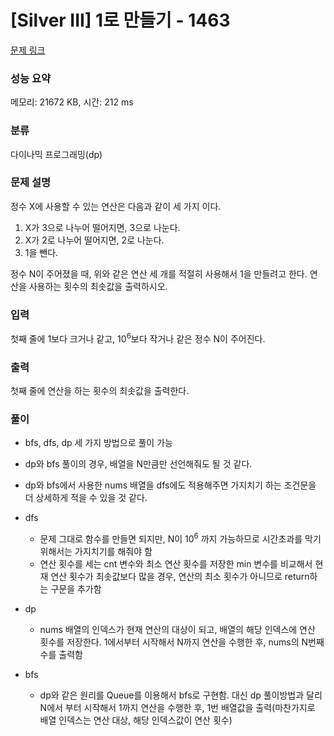 # [Silver III] 1로 만들기 - 1463 

[문제 링크](https://www.acmicpc.net/problem/1463) 

### 성능 요약

메모리: 21672 KB, 시간: 212 ms

### 분류

다이나믹 프로그래밍(dp)

### 문제 설명

<p>정수 X에 사용할 수 있는 연산은 다음과 같이 세 가지 이다.</p>

<ol>
	<li>X가 3으로 나누어 떨어지면, 3으로 나눈다.</li>
	<li>X가 2로 나누어 떨어지면, 2로 나눈다.</li>
	<li>1을 뺀다.</li>
</ol>

<p>정수 N이 주어졌을 때, 위와 같은 연산 세 개를 적절히 사용해서 1을 만들려고 한다. 연산을 사용하는 횟수의 최솟값을 출력하시오.</p>

### 입력 

 <p>첫째 줄에 1보다 크거나 같고, 10<sup>6</sup>보다 작거나 같은 정수 N이 주어진다.</p>

### 출력 

 <p>첫째 줄에 연산을 하는 횟수의 최솟값을 출력한다.</p>


### 풀이
- bfs, dfs, dp 세 가지 방법으로 풀이 가능
- dp와 bfs 풀이의 경우, 배열을 N만큼만 선언해줘도 될 것 같다.
- dp와 bfs에서 사용한 nums 배열을 dfs에도 적용해주면 가지치기 하는 조건문을 더 상세하게 적을 수 있을 것 같다. 

- dfs
	- 문제 그대로 함수를 만들면 되지만, N이 10<sup>6</sup> 까지 가능하므로 시간초과를 막기 위해서는 가지치기를 해줘야 함
	- 연산 횟수를 세는 cnt 변수와 최소 연산 횟수를 저장한 min 변수를 비교해서 현재 연산 횟수가 최솟값보다 많을 경우, 연산의 최소 횟수가 아니므로 return하는 구문을 추가함
- dp
	- nums 배열의 인덱스가 현재 연산의 대상이 되고, 배열의 해당 인덱스에 연산 횟수를 저장한다. 1에서부터 시작해서 N까지 연산을 수행한 후, nums의 N번째 수를 출력함
- bfs
	- dp와 같은 원리를 Queue를 이용해서 bfs로 구현함. 대신 dp 풀이방법과 달리 N에서 부터 시작해서 1까지 연산을 수행한 후, 1번 배열값을 출력(마찬가지로 배열 인덱스는 연산 대상, 해당 인덱스값이 연산 횟수)
	
